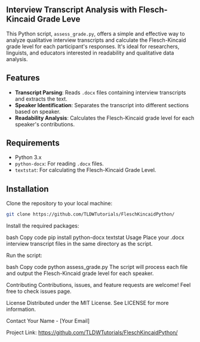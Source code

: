 ## Interview Transcript Analysis with Flesch-Kincaid Grade Leve

This Python script, `assess_grade.py`, offers a simple and effective way to analyze qualitative interview transcripts and calculate the Flesch-Kincaid grade level for each participant's responses. It's ideal for researchers, linguists, and educators interested in readability and qualitative data analysis.

## Features

- **Transcript Parsing**: Reads `.docx` files containing interview transcripts and extracts the text.
- **Speaker Identification**: Separates the transcript into different sections based on speaker.
- **Readability Analysis**: Calculates the Flesch-Kincaid grade level for each speaker's contributions.

## Requirements

- Python 3.x
- `python-docx`: For reading `.docx` files.
- `textstat`: For calculating the Flesch-Kincaid Grade Level.

## Installation

Clone the repository to your local machine:

```bash
git clone https://github.com/TLDWTutorials/FleschKincaidPython/
```


Install the required packages:

bash
Copy code
pip install python-docx textstat
Usage
Place your .docx interview transcript files in the same directory as the script.

Run the script:

bash
Copy code
python assess_grade.py
The script will process each file and output the Flesch-Kincaid grade level for each speaker.

Contributing
Contributions, issues, and feature requests are welcome! Feel free to check issues page.

License
Distributed under the MIT License. See LICENSE for more information.

Contact
Your Name - [Your Email]

Project Link: https://github.com/TLDWTutorials/FleschKincaidPython/
